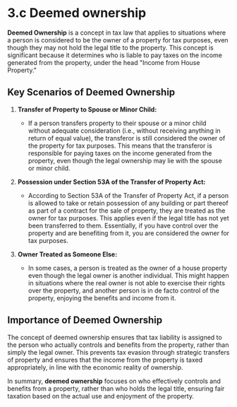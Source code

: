 # 3.c Deemed ownership
 

**Deemed Ownership** is a concept in tax law that applies to situations where a person is considered to be the owner of a property for tax purposes, even though they may not hold the legal title to the property. This concept is significant because it determines who is liable to pay taxes on the income generated from the property, under the head "Income from House Property."

## Key Scenarios of Deemed Ownership

1. **Transfer of Property to Spouse or Minor Child:**
   - If a person transfers property to their spouse or a minor child without adequate consideration (i.e., without receiving anything in return of equal value), the transferor is still considered the owner of the property for tax purposes. This means that the transferor is responsible for paying taxes on the income generated from the property, even though the legal ownership may lie with the spouse or minor child.

2. **Possession under Section 53A of the Transfer of Property Act:**
   - According to Section 53A of the Transfer of Property Act, if a person is allowed to take or retain possession of any building or part thereof as part of a contract for the sale of property, they are treated as the owner for tax purposes. This applies even if the legal title has not yet been transferred to them. Essentially, if you have control over the property and are benefiting from it, you are considered the owner for tax purposes.

3. **Owner Treated as Someone Else:**
   - In some cases, a person is treated as the owner of a house property even though the legal owner is another individual. This might happen in situations where the real owner is not able to exercise their rights over the property, and another person is in de facto control of the property, enjoying the benefits and income from it.

## Importance of Deemed Ownership

The concept of deemed ownership ensures that tax liability is assigned to the person who actually controls and benefits from the property, rather than simply the legal owner. This prevents tax evasion through strategic transfers of property and ensures that the income from the property is taxed appropriately, in line with the economic reality of ownership.

In summary, **deemed ownership** focuses on who effectively controls and benefits from a property, rather than who holds the legal title, ensuring fair taxation based on the actual use and enjoyment of the property.

